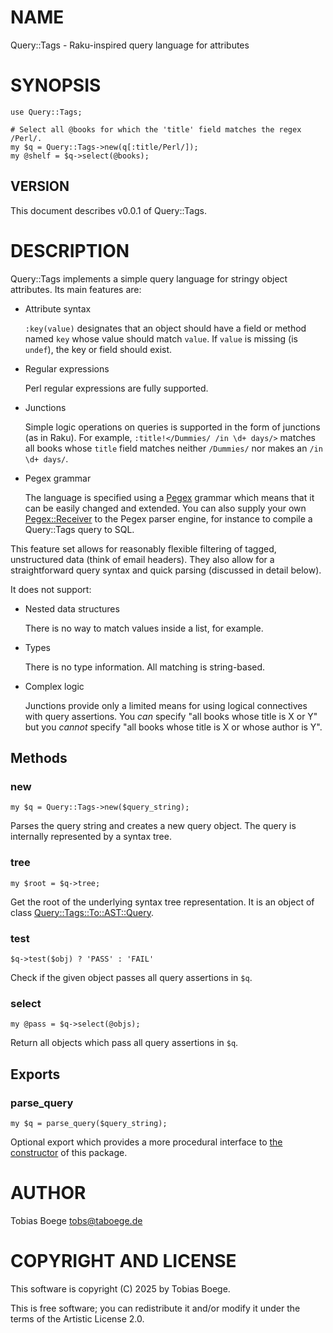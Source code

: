 # NAME

Query::Tags - Raku-inspired query language for attributes

# SYNOPSIS

    use Query::Tags;

    # Select all @books for which the 'title' field matches the regex /Perl/.
    my $q = Query::Tags->new(q[:title/Perl/]);
    my @shelf = $q->select(@books);

## VERSION

This document describes v0.0.1 of Query::Tags.

# DESCRIPTION

Query::Tags implements a simple query language for stringy object attributes.
Its main features are:

- Attribute syntax

    `:key(value)` designates that an object should have a field or method
    named `key` whose value should match `value`. If `value` is
    missing (is `undef`), the key or field should exist.

- Regular expressions

    Perl regular expressions are fully supported.

- Junctions

    Simple logic operations on queries is supported in the form of junctions
    (as in Raku). For example, `:title!</Dummies/ /in \d+ days/>` matches
    all books whose `title` field matches neither `/Dummies/` nor makes an
    `/in \d+ days/`.

- Pegex grammar

    The language is specified using a [Pegex](https://metacpan.org/pod/Pegex) grammar which means that it can
    be easily changed and extended. You can also supply your own [Pegex::Receiver](https://metacpan.org/pod/Pegex%3A%3AReceiver)
    to the Pegex parser engine, for instance to compile a Query::Tags query to SQL.

This feature set allows for reasonably flexible filtering of tagged, unstructured
data (think of email headers). They also allow for a straightforward query syntax
and quick parsing (discussed in detail below).

It does not support:

- Nested data structures

    There is no way to match values inside a list, for example.

- Types

    There is no type information. All matching is string-based.

- Complex logic

    Junctions provide only a limited means for using logical connectives with
    query assertions. You _can_ specify "all books whose title is X or Y" but
    you _cannot_ specify "all books whose title is X or whose author is Y".

## Methods

### new

    my $q = Query::Tags->new($query_string);

Parses the query string and creates a new query object.
The query is internally represented by a syntax tree.

### tree

    my $root = $q->tree;

Get the root of the underlying syntax tree representation.
It is an object of class [Query::Tags::To::AST::Query](https://metacpan.org/pod/Query%3A%3ATags%3A%3ATo%3A%3AAST#Query::Tags::To:AST::Query).

### test

    $q->test($obj) ? 'PASS' : 'FAIL'

Check if the given object passes all query assertions in `$q`.

### select

    my @pass = $q->select(@objs);

Return all objects which pass all query assertions in `$q`.

## Exports

### parse\_query

    my $q = parse_query($query_string);

Optional export which provides a more procedural interface
to [the constructor](#new) of this package.

# AUTHOR

Tobias Boege <tobs@taboege.de>

# COPYRIGHT AND LICENSE

This software is copyright (C) 2025 by Tobias Boege.

This is free software; you can redistribute it and/or
modify it under the terms of the Artistic License 2.0.

